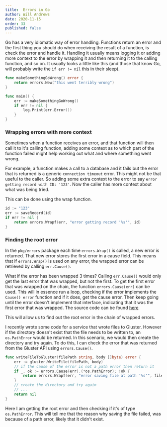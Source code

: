 ```yaml
---
title:  Errors in Go
author: Will Andrews
date: 2020-11-15
order: 33
published: false
---
```


Go has a very idiomatic way of error handling. Functions return an error and the first thing you should do when receiving the result of a function, is check the error and handle it. Handling it usually means logging it or adding more context to the error by wrapping it and then returning it to the calling function, and so on. It usually looks a little like this (and those that know Go, will probably write the `if err != nil`  this in their sleep).

``` go
func makeSomethingGoWrong() error {
    return errors.New("this went terribly wrong")
}

func main() {
    err := makeSomethingGoWrong()
    if err != nil {
        log.Print(err.Error())
    }
}
```

### Wrapping errors with more context

Sometimes when a function receives an error, and that function will then call it to it's calling function, adding some context as to which part of the function failed might help working out what and where something went wrong.

For example, a function makes a call to a database and it fails but the error that is returned is a generic `connection timeout` error. This might not be that useful to the caller. So adding some extra context to the error to say `error getting record with ID: '123'`. Now the caller has more context about what was being tried.

This can be done using the wrap function.

``` go
id := "123"
err := saveRecord(id)
if err != nil {
    return errors.Wrapf(err, "error getting record '%s'", id)
}
```

### Finding the root error
In the `pkg/errors` package each time `errors.Wrap()` is called, a new error is returned. That new error stores the first error in a cause field. This means that if `errors.Wrap()` is used on any error, the wrapped error can be retrieved by calling `err.Cause()`.

What if the error has been wrapped 3 times? Calling `err.Cause()` would only get the last error that was wrapped, but not the first. To get the first error that was wrapped on the chain, the function `errors.Cause(err)` can be used. This will in essence run a loop, checking if the error implements the `Cause() error` function and if it does, get the cause error. Then keep going until the error doesn't implement that interface, indicating that it was the first error that was wrapped. The source code can be found [here](https://github.com/pkg/errors/blob/614d223910a179a466c1767a985424175c39b465/errors.go#L275)

This will allow us to find out the root error in the chain of wrapped errors. 


I recently wrote some code for a service that wrote files to Gluster. However if the directory doesn't exist that the file needs to be written to, an `os.PathError` would be returned. In this scenario, we would then create the directory and try again. To do this, I can check the error that was returned from the Gluster API using `errors.Cause()`.

``` go
func writeFileToGluster(filePath string, body []byte) error {
    err := gluster.WriteFile(filePath, body)
    // if the cause of the error is not a path error then return it
    if _, ok := errors.Cause(err).(*os.PathError); !ok {
        return errors.Wrapf(err, "error saving file at path '%s'", filePath)
    }
    // create the directory and try again
    // ...
    return nil
}
```

Here I am getting the root error and then checking if it's of type `os.PathError`. This will tell me that the reason why saving the file failed, was because of a path error, likely that it didn't exist.

